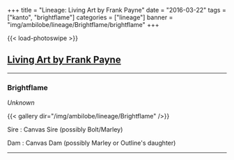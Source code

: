 +++
title = "Lineage: Living Art by Frank Payne"
date = "2016-03-22"
tags = ["kanto", "brightflame"]
categories = ["lineage"]
banner = "img/ambilobe/lineage/Brightflame/brightflame"
+++

{{< load-photoswipe >}}

## [Living Art by Frank Payne](https://www.livingartbyfrankpayne.com/)
---

### Brightflame
*Unknown*

{{< gallery dir="/img/ambilobe/lineage/Brightflame" />}}

Sire
: Canvas Sire (possibly Bolt/Marley)

Dam
: Canvas Dam (possibly Marley or Outline's daughter)

---
